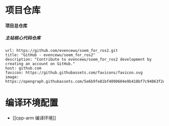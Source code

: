 # 项目仓库
 #### 项目总仓库
 ##### 主站核心代码仓库
```cardlink
url: https://github.com/evencewu/soem_for_ros2.git
title: "GitHub - evencewu/soem_for_ros2"
description: "Contribute to evencewu/soem_for_ros2 development by creating an account on GitHub."
host: github.com
favicon: https://github.githubassets.com/favicons/favicon.svg
image: https://opengraph.githubassets.com/5e6b9fe81bf4090604e9b418bf7c94063f2eb06edf755d8f1d4bc1b1875a0138/evencewu/soem_for_ros2
```

# 编译环境配置
* [[cpp-arm 编译环境]]
